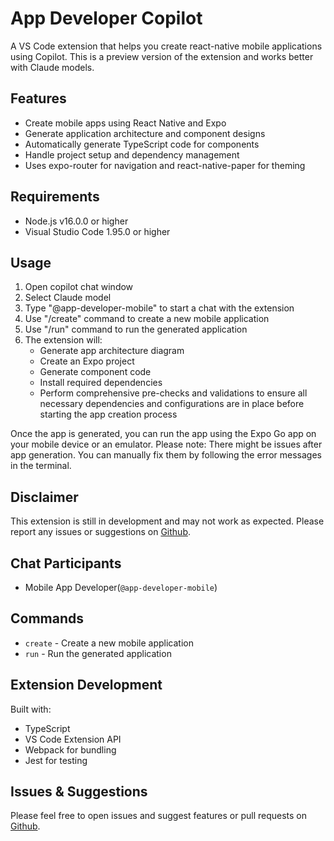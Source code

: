 # App Developer Copilot

A VS Code extension that helps you create react-native mobile applications using Copilot. This is a preview version of the extension and works better with Claude models.

## Features

- Create mobile apps using React Native and Expo
- Generate application architecture and component designs
- Automatically generate TypeScript code for components
- Handle project setup and dependency management
- Uses expo-router for navigation and react-native-paper for theming

## Requirements

- Node.js v16.0.0 or higher
- Visual Studio Code 1.95.0 or higher

## Usage

1. Open copilot chat window
2. Select Claude model
3. Type "@app-developer-mobile" to start a chat with the extension
4. Use "/create" command to create a new mobile application
5. Use "/run" command to run the generated application
6. The extension will:
   - Generate app architecture diagram
   - Create an Expo project
   - Generate component code
   - Install required dependencies
   - Perform comprehensive pre-checks and validations to ensure all necessary dependencies and configurations are in place before starting the app creation process

Once the app is generated, you can run the app using the Expo Go app on your mobile device or an emulator.
Please note: There might be issues after app generation. You can manually fix them by following the error messages in the terminal.

## Disclaimer

This extension is still in development and may not work as expected. Please report any issues or suggestions on [Github](https://github.com/sindujaramaraj/app-developer-copilot).

## Chat Participants

- Mobile App Developer(`@app-developer-mobile`)

## Commands

- `create` - Create a new mobile application
- `run` - Run the generated application

## Extension Development

Built with:

- TypeScript
- VS Code Extension API
- Webpack for bundling
- Jest for testing

## Issues & Suggestions

Please feel free to open issues and suggest features or pull requests on [Github](https://github.com/sindujaramaraj/app-developer-copilot).
